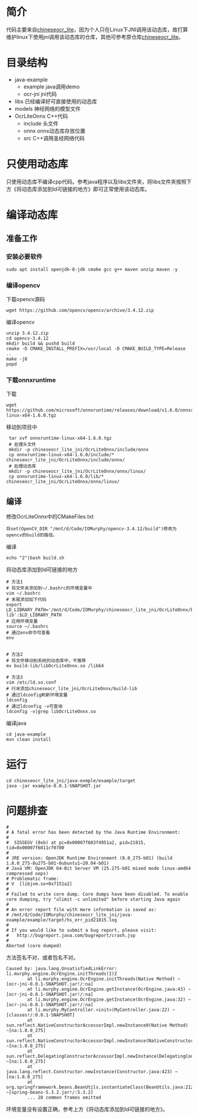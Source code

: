 # 简介

代码主要来自[chineseocr_lite](https://hub.fastgit.org/ouyanghuiyu/chineseocr_lite)，因为个人只在Linux下JNI调用该动态库，故打算维护linux下使用jni调用该动态库的仓库，其他可参考原仓库[chineseocr_lite](https://hub.fastgit.org/ouyanghuiyu/chineseocr_lite)。

# 目录结构

- java-example
	- example                      java调用demo
	- ocr-jni                          jni代码
- libs                                        已经编译好可直接使用的动态库
- models 			       神经网络的模型文件
- OcrLiteOnnx                        C++代码
	- include                        头文件
	- onnx                             onnx动态库存放位置
	- src                                 C++调用圣经网络代码
# 只使用动态库

只使用动态库不编译cpp代码。参考java程序以及libs文件夹，将libs文件夹按照下方《将动态库添加到ld可链接的地方》即可正常使用该动态库。

# 编译动态库
## 准备工作

### 安装必要软件

```shell
sudo apt install openjdk-8-jdk cmake gcc g++ maven unzip maven -y
```

### 编译opencv

下载opencv源码

```
wget https://github.com/opencv/opencv/archive/3.4.12.zip
```

编译opencv

```shell
unzip 3.4.12.zip
cd opencv-3.4.12
mkdir build && pushd build
cmake -D CMAKE_INSTALL_PREFIX=/usr/local -D CMAKE_BUILD_TYPE=Release ..
make -j8
popd
```

### 下载onnxruntime

下载

```shell
wget https://github.com/microsoft/onnxruntime/releases/download/v1.6.0/onnxruntime-linux-x64-1.6.0.tgz
```

移动到项目中

```shell
 tar xvf onnxruntime-linux-x64-1.6.0.tgz
 # 处理头文件
 mkdir -p chineseocr_lite_jni/OcrLiteOnnx/include/onnx
 cp onnxruntime-linux-x64-1.6.0/include/* chineseocr_lite_jni/OcrLiteOnnx/include/onnx/
 # 处理动态库
 mkdir -p chineseocr_lite_jni/OcrLiteOnnx/onnx/linux/
 cp onnxruntime-linux-x64-1.6.0/lib/* chineseocr_lite_jni/OcrLiteOnnx/onnx/linux/
```



## 编译

修改OcrLiteOnnx中的CMakeFiles.txt

```shell
将set(OpenCV_DIR "/mnt/d/Code/IOMurphy/opencv-3.4.12/build")修改为opencv的build的路径。
```

编译

```shell
echo "2"|bash build.sh
```

将动态库添加到ld可链接的地方

```shell
# 方法1
# 将文件夹添加到~/.bashrc的环境变量中
vim ~/.bashrc
# 末尾添加如下代码
export LD_LIBRARY_PATH='/mnt/d/Code/IOMurphy/chineseocr_lite_jni/OcrLiteOnnx/build-lib':$LD_LIBRARY_PATH
# 应用环境变量
source ~/.bashrc
# 通过env命令可查看
env


# 方法2
# 将文件移动到系统的动态库中，不推荐
mv build-lib/libOcrLiteOnnx.so /lib64

# 方法3
vim /etc/ld.so.conf
# 行末添加chineseocr_lite_jni/OcrLiteOnnx/build-lib
# 通过ldconfig刷新环境变量
ldconfig
# 通过ldconfig -v可查询
ldconfig -v|grep libOcrLiteOnnx.so
```

编译java

```
cd java-example
mvn clean install
```

# 运行

```
cd chineseocr_lite_jni/java-exmple/example/target
java -jar example-0.0.1-SNAPSHOT.jar
```

# 问题排查

````
#
# A fatal error has been detected by the Java Runtime Environment:
#
#  SIGSEGV (0xb) at pc=0x00007f603f4951a2, pid=21815, tid=0x00007f6011cf0700
#
# JRE version: OpenJDK Runtime Environment (8.0_275-b01) (build 1.8.0_275-8u275-b01-0ubuntu1~20.04-b01)
# Java VM: OpenJDK 64-Bit Server VM (25.275-b01 mixed mode linux-amd64 compressed oops)
# Problematic frame:
# V  [libjvm.so+0x7151a2]
#
# Failed to write core dump. Core dumps have been disabled. To enable core dumping, try "ulimit -c unlimited" before starting Java again
#
# An error report file with more information is saved as:
# /mnt/d/Code/IOMurphy/chineseocr_lite_jni/java-example/example/target/hs_err_pid21815.log
#
# If you would like to submit a bug report, please visit:
#   http://bugreport.java.com/bugreport/crash.jsp
#
Aborted (core dumped)
````

方法签名不对，或者包名不对。

```
Caused by: java.lang.UnsatisfiedLinkError: li.murphy.engine.OcrEngine.initThreads(I)Z
        at li.murphy.engine.OcrEngine.initThreads(Native Method) ~[ocr-jni-0.0.1-SNAPSHOT.jar!/:na]
        at li.murphy.engine.OcrEngine.getInstance(OcrEngine.java:43) ~[ocr-jni-0.0.1-SNAPSHOT.jar!/:na]
        at li.murphy.engine.OcrEngine.getInstance(OcrEngine.java:32) ~[ocr-jni-0.0.1-SNAPSHOT.jar!/:na]
        at li.murphy.MyController.<init>(MyController.java:22) ~[classes!/:0.0.1-SNAPSHOT]
        at sun.reflect.NativeConstructorAccessorImpl.newInstance0(Native Method) ~[na:1.8.0_275]
        at sun.reflect.NativeConstructorAccessorImpl.newInstance(NativeConstructorAccessorImpl.java:62) ~[na:1.8.0_275]
        at sun.reflect.DelegatingConstructorAccessorImpl.newInstance(DelegatingConstructorAccessorImpl.java:45) ~[na:1.8.0_275]
        at java.lang.reflect.Constructor.newInstance(Constructor.java:423) ~[na:1.8.0_275]
        at org.springframework.beans.BeanUtils.instantiateClass(BeanUtils.java:212) ~[spring-beans-5.3.2.jar!/:5.3.2]
        ... 28 common frames omitted
```

环境变量没有设置正确，参考上方《将动态库添加到ld可链接的地方》。